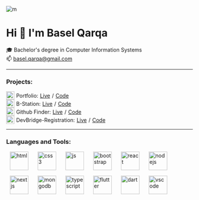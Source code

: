 ![m](https://github.com/baselmq/baselmq/assets/75625539/3f558966-3087-4489-bd67-91d3d91b33c1)

# Hi 👋 I'm Basel Qarqa

🎓 Bachelor's degree in Computer Information Systems
<br />
📫 basel.qarqa@gmail.com

<hr />
<h3 align="left">Projects:</h3>

<div style="display: flex; align-items: center; gap: 5px">
<img src="https://github.com/baselmq/baselmq/assets/75625539/563a3610-6cb9-4cba-b117-7736084f5b01" alt="correct" width="22" height="22" align="center"/>
    Portfolio: <a href="https://baselmq.github.io/portfolio/">Live</a> / <a href="https://github.com/baselmq/portfolio">Code</a> <br /> </div>

<div style="display: flex; align-items: center; gap: 5px">
<img src="https://github.com/baselmq/baselmq/assets/75625539/563a3610-6cb9-4cba-b117-7736084f5b01" alt="correct" width="22" height="22" align="center"/>
    B-Station: <a href="https://baselmq.github.io/B-Station/">Live</a> / <a href="https://github.com/baselmq/B-Station">Code</a> <br /> </div>

<div style="display: flex; align-items: center; gap: 5px">
<img src="https://github.com/baselmq/baselmq/assets/75625539/563a3610-6cb9-4cba-b117-7736084f5b01" alt="correct" width="22" height="22" align="center"/>
    Github Finder: <a href="https://baselmq.github.io/GitHub-API/">Live</a> / <a href="https://github.com/baselmq/GitHub-API">Code</a> <br /> </div>

<div style="display: flex; align-items: center; gap: 5px">
<img src="https://github.com/baselmq/baselmq/assets/75625539/563a3610-6cb9-4cba-b117-7736084f5b01" alt="correct" width="22" height="22" align="center"/>
    DevBridge-Registration: <a href="https://baselmq.github.io/registration-devBridge/">Live</a> / <a href="https://github.com/baselmq/registration-devBridge">Code</a> <br /> </div>

<hr />

<h3 align="left">Languages and Tools:</h3>
<div style="display: flex; gap: 15px; flex-wrap: wrap">
<img src="https://github.com/baselmq/baselmq/assets/75625539/135247bc-7829-4b12-8969-57774012d1b1" alt="html" width="50" height="50" hspace="10"/>

<img src="https://github.com/baselmq/baselmq/assets/75625539/d8b3fdb4-d43b-448b-8b77-01e7d7b8765b" alt="css3" width="50" height="50"/>

<img src="https://github.com/baselmq/baselmq/assets/75625539/296dcfda-e3c7-4735-901a-ea39176b0836" alt="js" width="50" height="50" hspace="10"/>

<img src="https://github.com/baselmq/baselmq/assets/75625539/e8477212-84c9-4eea-b057-f31f4c1a3268" alt="bootstrap" width="50" height="50"/>

<img src="https://github.com/baselmq/baselmq/assets/75625539/6481a94d-281f-4013-8326-6cff1e45ebcd" alt="react" width="50" height="50" hspace="10"/>

<img src="https://github.com/baselmq/baselmq/assets/75625539/84e15dc3-a7eb-4c75-aa95-0cebbfa34920" alt="nodejs" width="50" height="50"/>

<img src="https://github.com/baselmq/baselmq/assets/75625539/5d6c1514-f55f-4a3f-a629-5709256fb919" alt="nextjs" width="50" height="50" hspace="10"/>

<img src="https://github.com/baselmq/baselmq/assets/75625539/43c7023e-5f7a-4dab-8206-40640c11ab7a" alt="mongodb" width="50" height="50"/>

<img src="https://github.com/baselmq/baselmq/assets/75625539/a10bf9f9-35b7-4a81-b64f-25f683d666bf" alt="typescript" width="50" height="50" hspace="10"/>

<img src="https://github.com/baselmq/baselmq/assets/75625539/ba1dbc02-10a7-441e-b654-09f0de395087" alt="flutter" width="50" height="50"/>

<img src="https://github.com/baselmq/baselmq/assets/75625539/8cd12d08-4cb6-46cb-aa65-e188219ff8b1" alt="dart" width="50" height="50" hspace="10"/>

<img src="https://github.com/baselmq/baselmq/assets/75625539/5a5cf0ca-3aee-41e2-86be-d4c1e0e20ec0" alt="vscode" width="50" height="50"/>
</div>
